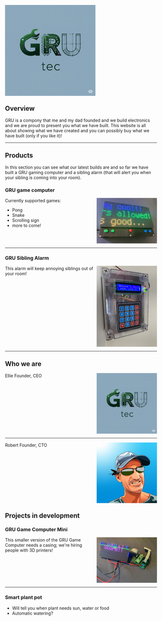 <img src="images/logo.png" style="float: left;" alt="drawing" width="300"/>


<div style="clear:both"></div>

## Overview

GRU is a compony that me and my dad founded and we build electronics and we are proud to present you what we have built. This website is all about showing what we have created and you can possibly buy what we have built (only if you like it)!

---

## Products 
In this section you can see what our latest builds are and so far we have built a GRU gaming computer and a sibling alarm (that will alert you when your sibling is coming into your room).

### GRU game computer

<img src="images/grugamecomp.jpg" style="float: right;" alt="drawing" width="200"/>

Currently supported games:

 * Pong
 * Snake
 * Scrolling sign
 * more to come!

<div style="clear:both"></div>

---

### GRU Sibling Alarm

<img src="images/siblingalarm.jpg" style="float: right;" alt="drawing" width="200"/>

This alarm will keep annoying siblings out of your room!
<div style="clear:both"></div>

---

## Who we are
Ellie Founder, CEO
<img src="images/ellie.png" style="float: right;" alt="drawing" width="200"/>


<div style="clear:both"></div>

---


Robert Founder, CTO
<img src="images/robert.png"  style="float: right;" alt="drawing" width="200"/>

<div style="clear:both"></div>

## Projects in development

### GRU Game Computer Mini

<img src="images/grucompmini.jpg" style="float: right;" alt="drawing" width="200"/>

This smaller version of the GRU Game Computer needs a casing; we're hiring people with 3D printers!
<div style="clear:both"></div>

---

### Smart plant pot

 * Will tell you when plant needs sun, water or food
 * Automatic watering?



